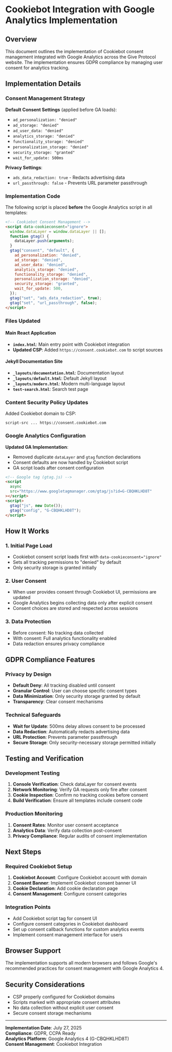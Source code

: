 # Cookiebot Integration with Google Analytics Implementation

## Overview

This document outlines the implementation of Cookiebot consent management integrated with Google Analytics across the Give Protocol website. The implementation ensures GDPR compliance by managing user consent for analytics tracking.

## Implementation Details

### Consent Management Strategy

**Default Consent Settings** (applied before GA loads):

- `ad_personalization: "denied"`
- `ad_storage: "denied"`
- `ad_user_data: "denied"`
- `analytics_storage: "denied"`
- `functionality_storage: "denied"`
- `personalization_storage: "denied"`
- `security_storage: "granted"`
- `wait_for_update: 500ms`

**Privacy Settings**:

- `ads_data_redaction: true` - Redacts advertising data
- `url_passthrough: false` - Prevents URL parameter passthrough

### Implementation Code

The following script is placed **before** the Google Analytics script in all templates:

```html
<!-- Cookiebot Consent Management -->
<script data-cookieconsent="ignore">
  window.dataLayer = window.dataLayer || [];
  function gtag() {
    dataLayer.push(arguments);
  }
  gtag("consent", "default", {
    ad_personalization: "denied",
    ad_storage: "denied",
    ad_user_data: "denied",
    analytics_storage: "denied",
    functionality_storage: "denied",
    personalization_storage: "denied",
    security_storage: "granted",
    wait_for_update: 500,
  });
  gtag("set", "ads_data_redaction", true);
  gtag("set", "url_passthrough", false);
</script>
```

### Files Updated

#### Main React Application

- **`index.html`**: Main entry point with Cookiebot integration
- **Updated CSP**: Added `https://consent.cookiebot.com` to script sources

#### Jekyll Documentation Site

- **`_layouts/documentation.html`**: Documentation layout
- **`_layouts/default.html`**: Default Jekyll layout
- **`_layouts/modern.html`**: Modern multi-language layout
- **`test-search.html`**: Search test page

### Content Security Policy Updates

Added Cookiebot domain to CSP:

```
script-src ... https://consent.cookiebot.com
```

### Google Analytics Configuration

**Updated GA Implementation**:

- Removed duplicate `dataLayer` and `gtag` function declarations
- Consent defaults are now handled by Cookiebot script
- GA script loads after consent configuration

```html
<!-- Google tag (gtag.js) -->
<script
  async
  src="https://www.googletagmanager.com/gtag/js?id=G-CBQHKLHD8T"
></script>
<script>
  gtag("js", new Date());
  gtag("config", "G-CBQHKLHD8T");
</script>
```

## How It Works

### 1. Initial Page Load

- Cookiebot consent script loads first with `data-cookieconsent="ignore"`
- Sets all tracking permissions to "denied" by default
- Only security storage is granted initially

### 2. User Consent

- When user provides consent through Cookiebot UI, permissions are updated
- Google Analytics begins collecting data only after explicit consent
- Consent choices are stored and respected across sessions

### 3. Data Protection

- Before consent: No tracking data collected
- With consent: Full analytics functionality enabled
- Data redaction ensures privacy compliance

## GDPR Compliance Features

### Privacy by Design

- **Default Deny**: All tracking disabled until consent
- **Granular Control**: User can choose specific consent types
- **Data Minimization**: Only security storage granted by default
- **Transparency**: Clear consent mechanisms

### Technical Safeguards

- **Wait for Update**: 500ms delay allows consent to be processed
- **Data Redaction**: Automatically redacts advertising data
- **URL Protection**: Prevents parameter passthrough
- **Secure Storage**: Only security-necessary storage permitted initially

## Testing and Verification

### Development Testing

1. **Console Verification**: Check dataLayer for consent events
2. **Network Monitoring**: Verify GA requests only fire after consent
3. **Cookie Inspection**: Confirm no tracking cookies before consent
4. **Build Verification**: Ensure all templates include consent code

### Production Monitoring

1. **Consent Rates**: Monitor user consent acceptance
2. **Analytics Data**: Verify data collection post-consent
3. **Privacy Compliance**: Regular audits of consent implementation

## Next Steps

### Required Cookiebot Setup

1. **Cookiebot Account**: Configure Cookiebot account with domain
2. **Consent Banner**: Implement Cookiebot consent banner UI
3. **Cookie Declaration**: Add cookie declaration page
4. **Consent Management**: Configure consent categories

### Integration Points

- Add Cookiebot script tag for consent UI
- Configure consent categories in Cookiebot dashboard
- Set up consent callback functions for custom analytics events
- Implement consent management interface for users

## Browser Support

The implementation supports all modern browsers and follows Google's recommended practices for consent management with Google Analytics 4.

## Security Considerations

- CSP properly configured for Cookiebot domains
- Scripts marked with appropriate consent attributes
- No data collection without explicit user consent
- Secure consent storage mechanisms

---

**Implementation Date**: July 27, 2025  
**Compliance**: GDPR, CCPA Ready  
**Analytics Platform**: Google Analytics 4 (G-CBQHKLHD8T)  
**Consent Management**: Cookiebot Integration
